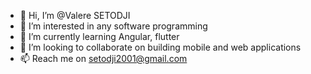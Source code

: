 - 👋 Hi, I’m @Valere SETODJI
- 👀 I’m interested in any software programming
- 🌱 I’m currently learning Angular, flutter
- 💞️ I’m looking to collaborate on building mobile and web applications
- 📫 Reach me on setodji2001@gmail.com

<!---
ValereCode/ValereCode is a ✨ special ✨ repository because its `README.md` (this file) appears on your GitHub profile.
You can click the Preview link to take a look at your changes.
--->
